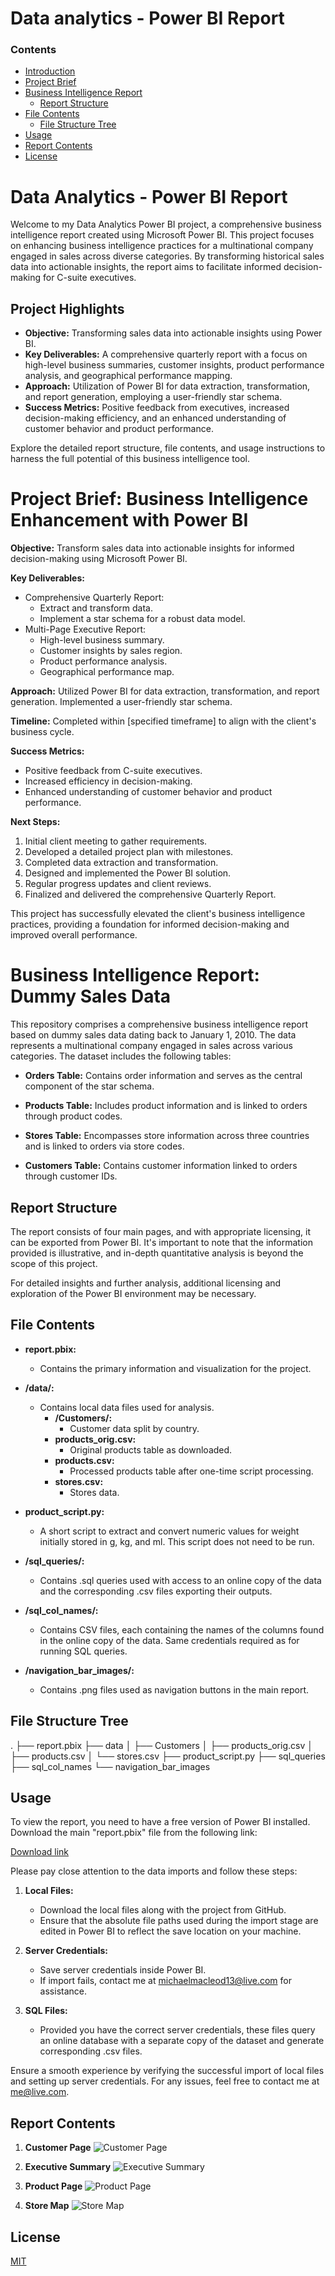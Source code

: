 # Data analytics - Power BI Report

### Contents


- [Introduction](#introduction)
- [Project Brief](#project-brief-business-intelligence-enhancement-with-power-bi)
- [Business Intelligence Report](#business-intelligence-report-dummy-sales-data)
  - [Report Structure](#report-structure)
- [File Contents](#file-contents)
  - [File Structure Tree](#file-structure-tree)
- [Usage](#usage)
- [Report Contents](#report-contents)
- [License](#license)

# Data Analytics - Power BI Report

Welcome to my Data Analytics Power BI project, a comprehensive business intelligence report created using Microsoft Power BI. This project focuses on enhancing business intelligence practices for a multinational company engaged in sales across diverse categories. By transforming historical sales data into actionable insights, the report aims to facilitate informed decision-making for C-suite executives.

## Project Highlights

- **Objective:** Transforming sales data into actionable insights using Power BI.
- **Key Deliverables:** A comprehensive quarterly report with a focus on high-level business summaries, customer insights, product performance analysis, and geographical performance mapping.
- **Approach:** Utilization of Power BI for data extraction, transformation, and report generation, employing a user-friendly star schema.
- **Success Metrics:** Positive feedback from executives, increased decision-making efficiency, and an enhanced understanding of customer behavior and product performance.

Explore the detailed report structure, file contents, and usage instructions to harness the full potential of this business intelligence tool.

# Project Brief: Business Intelligence Enhancement with Power BI

**Objective:**
Transform sales data into actionable insights for informed decision-making using Microsoft Power BI.

**Key Deliverables:**
- Comprehensive Quarterly Report:
  - Extract and transform data.
  - Implement a star schema for a robust data model.
- Multi-Page Executive Report:
  - High-level business summary.
  - Customer insights by sales region.
  - Product performance analysis.
  - Geographical performance map.

**Approach:**
Utilized Power BI for data extraction, transformation, and report generation. Implemented a user-friendly star schema.

**Timeline:**
Completed within [specified timeframe] to align with the client's business cycle.

**Success Metrics:**
- Positive feedback from C-suite executives.
- Increased efficiency in decision-making.
- Enhanced understanding of customer behavior and product performance.

**Next Steps:**
1. Initial client meeting to gather requirements.
2. Developed a detailed project plan with milestones.
3. Completed data extraction and transformation.
4. Designed and implemented the Power BI solution.
5. Regular progress updates and client reviews.
6. Finalized and delivered the comprehensive Quarterly Report.

This project has successfully elevated the client's business intelligence practices, providing a foundation for informed decision-making and improved overall performance.


# Business Intelligence Report: Dummy Sales Data

This repository comprises a comprehensive business intelligence report based on dummy sales data dating back to January 1, 2010. The data represents a multinational company engaged in sales across various categories. The dataset includes the following tables:

- **Orders Table:**
  Contains order information and serves as the central component of the star schema.

- **Products Table:**
  Includes product information and is linked to orders through product codes.

- **Stores Table:**
  Encompasses store information across three countries and is linked to orders via store codes.

- **Customers Table:**
  Contains customer information linked to orders through customer IDs.

## Report Structure

The report consists of four main pages, and with appropriate licensing, it can be exported from Power BI. It's important to note that the information provided is illustrative, and in-depth quantitative analysis is beyond the scope of this project.

For detailed insights and further analysis, additional licensing and exploration of the Power BI environment may be necessary.

## File Contents

- **report.pbix:**
  - Contains the primary information and visualization for the project.

- **/data/:**
  - Contains local data files used for analysis.
    - **/Customers/:**
      - Customer data split by country.
    - **products_orig.csv:**
      - Original products table as downloaded.
    - **products.csv:**
      - Processed products table after one-time script processing.
    - **stores.csv:**
      - Stores data.

- **product_script.py:**
  - A short script to extract and convert numeric values for weight initially stored in g, kg, and ml. This script does not need to be run.

- **/sql_queries/:**
  - Contains .sql queries used with access to an online copy of the data and the corresponding .csv files exporting their outputs.

- **/sql_col_names/:**
  - Contains CSV files, each containing the names of the columns found in the online copy of the data. Same credentials required as for running SQL queries.

- **/navigation_bar_images/:**
  - Contains .png files used as navigation buttons in the main report.

## File Structure Tree

.
├── report.pbix
├── data
│   ├── Customers
│   ├── products_orig.csv
│   ├── products.csv
│   └── stores.csv
├── product_script.py
├── sql_queries
├── sql_col_names
└── navigation_bar_images

## Usage

To view the report, you need to have a free version of Power BI installed. Download the main "report.pbix" file from the following link:

[Download link](https://www.microsoft.com/store/productId/9NTXR16HNW1T?ocid=pdpshare)

Please pay close attention to the data imports and follow these steps:

1. **Local Files:**
   - Download the local files along with the project from GitHub.
   - Ensure that the absolute file paths used during the import stage are edited in Power BI to reflect the save location on your machine.

2. **Server Credentials:**
   - Save server credentials inside Power BI.
   - If import fails, contact me at michaelmacleod13@live.com for assistance.

3. **SQL Files:**
   - Provided you have the correct server credentials, these files query an online database with a separate copy of the dataset and generate corresponding .csv files.

Ensure a smooth experience by verifying the successful import of local files and setting up server credentials. For any issues, feel free to contact me at me@live.com.

## Report Contents

1. **Customer Page**
   ![Customer Page](/navigation_bar_images/customer_page.png)

2. **Executive Summary**
   ![Executive Summary](/navigation_bar_images/exec_sum.png)

3. **Product Page**
   ![Product Page](/navigation_bar_images/product_page.png)

4. **Store Map**
   ![Store Map](/navigation_bar_images/store_map.png)


## License

[MIT](https://choosealicense.com/licenses/mit/)

